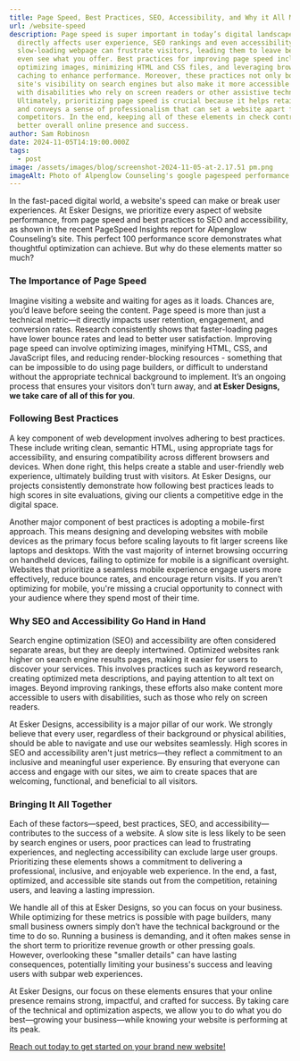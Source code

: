 ```yaml
---
title: Page Speed, Best Practices, SEO, Accessibility, and Why it All Matters
url: /website-speed
description: Page speed is super important in today’s digital landscape, as it
  directly affects user experience, SEO rankings and even accessibility. A
  slow-loading webpage can frustrate visitors, leading them to leave before they
  even see what you offer. Best practices for improving page speed include
  optimizing images, minimizing HTML and CSS files, and leveraging browser
  caching to enhance performance. Moreover, these practices not only boost your
  site's visibility on search engines but also make it more accessible for users
  with disabilities who rely on screen readers or other assistive technologies.
  Ultimately, prioritizing page speed is crucial because it helps retain users
  and conveys a sense of professionalism that can set a website apart from its
  competitors. In the end, keeping all of these elements in check contributes to
  better overall online presence and success.
author: Sam Robinosn
date: 2024-11-05T14:19:00.000Z
tags:
  - post
image: /assets/images/blog/screenshot-2024-11-05-at-2.17.51 pm.png
imageAlt: Photo of Alpenglow Counseling's google pagespeed performance metrics.
---
```

In the fast-paced digital world, a website's speed can make or break user experiences. At Esker Designs, we prioritize every aspect of website performance, from page speed and best practices to SEO and accessibility, as shown in the recent PageSpeed Insights report for Alpenglow Counseling’s site. This perfect 100 performance score demonstrates what thoughtful optimization can achieve. But why do these elements matter so much?

### The Importance of Page Speed

Imagine visiting a website and waiting for ages as it loads. Chances are, you’d leave before seeing the content. Page speed is more than just a technical metric—it directly impacts user retention, engagement, and conversion rates. Research consistently shows that faster-loading pages have lower bounce rates and lead to better user satisfaction. Improving page speed can involve optimizing images, minifying HTML, CSS, and JavaScript files, and reducing render-blocking resources - something that can be impossible to do using page builders, or difficult to understand without the appropriate technical background to implement. It’s an ongoing process that ensures your visitors don’t turn away, and **at Esker Designs, we take care of all of this for you**.

### Following Best Practices 

A key component of web development involves adhering to best practices. These include writing clean, semantic HTML, using appropriate tags for accessibility, and ensuring compatibility across different browsers and devices. When done right, this helps create a stable and user-friendly web experience, ultimately building trust with visitors. At Esker Designs, our projects consistently demonstrate how following best practices leads to high scores in site evaluations, giving our clients a competitive edge in the digital space.

Another major component of best practices is adopting a mobile-first approach. This means designing and developing websites with mobile devices as the primary focus before scaling layouts to fit larger screens like laptops and desktops. With the vast majority of internet browsing occurring on handheld devices, failing to optimize for mobile is a significant oversight. Websites that prioritize a seamless mobile experience engage users more effectively, reduce bounce rates, and encourage return visits. If you aren't optimizing for mobile, you're missing a crucial opportunity to connect with your audience where they spend most of their time.

### Why SEO and Accessibility Go Hand in Hand

Search engine optimization (SEO) and accessibility are often considered separate areas, but they are deeply intertwined. Optimized websites rank higher on search engine results pages, making it easier for users to discover your services. This involves practices such as keyword research, creating optimized meta descriptions, and paying attention to alt text on images. Beyond improving rankings, these efforts also make content more accessible to users with disabilities, such as those who rely on screen readers.

At Esker Designs, accessibility is a major pillar of our work. We strongly believe that every user, regardless of their background or physical abilities, should be able to navigate and use our websites seamlessly. High scores in SEO and accessibility aren't just metrics—they reflect a commitment to an inclusive and meaningful user experience. By ensuring that everyone can access and engage with our sites, we aim to create spaces that are welcoming, functional, and beneficial to all visitors.

### Bringing It All Together 



Each of these factors—speed, best practices, SEO, and accessibility—contributes to the success of a website. A slow site is less likely to be seen by search engines or users, poor practices can lead to frustrating experiences, and neglecting accessibility can exclude large user groups. Prioritizing these elements shows a commitment to delivering a professional, inclusive, and enjoyable web experience. In the end, a fast, optimized, and accessible site stands out from the competition, retaining users, and leaving a lasting impression.

We handle all of this at Esker Designs, so you can focus on your business. While optimizing for these metrics is possible with page builders, many small business owners simply don’t have the technical background or the time to do so. Running a business is demanding, and it often makes sense in the short term to prioritize revenue growth or other pressing goals. However, overlooking these "smaller details" can have lasting consequences, potentially limiting your business's success and leaving users with subpar web experiences.

At Esker Designs, our focus on these elements ensures that your online presence remains strong, impactful, and crafted for success. By taking care of the technical and optimization aspects, we allow you to do what you do best—growing your business—while knowing your website is performing at its peak.



[Reach out today to get started on your brand new website!](https://eskerdesigns.com/contact/)
